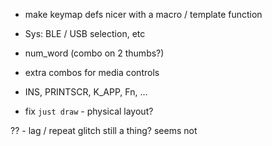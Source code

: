 - make keymap defs nicer with a macro / template function
- Sys: BLE / USB selection, etc
- num_word (combo on 2 thumbs?)
- extra combos for media controls

- INS, PRINTSCR, K_APP, Fn, ...
  
- fix `just draw` - physical layout?

?? - lag / repeat glitch still a thing? seems not
